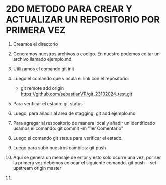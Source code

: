 # 2DO METODO PARA CREAR Y ACTUALIZAR UN REPOSITORIO POR PRIMERA VEZ

1. Creamos el directorio
2. Generamos nuestros archivos o codigo. En nuestro podemos editar un archivo llamado ejemplo.md.
3. Utilizamos el comando git init
4. Luego el comando que vincula el link con el repositorio:
    *  git remote add origin https://github.com/sebastianVP/git_23102024_test.git

5. Para verificar el estado: git status
6. Luego, para añadir al area de stagging: git add ejemplo.md
7. Para agregar al respositorio de manera local y añadir un identificado usamos el comando:
git commit -m "1er Comentario"
8. Luego el comando git status para verificar el estado.
9. Luego para subir nuestros cambios: git push
10. Aqui se genera un mensaje de error y esto solo ocurre una vez, por ser la primera vez debemos colocar el siguiente comando.
 git push --set-upstream origin master

11.


